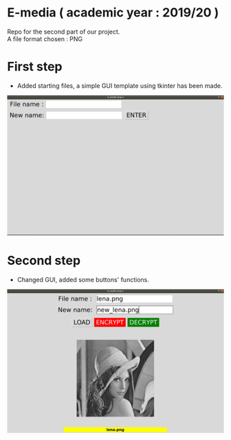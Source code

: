# E-media ( academic year : 2019/20 ) 
  
Repo for the second part of our  project.     
A file format chosen : PNG  

# First step 

- Added starting files, a simple GUI template using tkinter has been made.  

![Test Image 1](github_images/app1.png)

# Second step 

- Changed GUI, added some buttons' functions.  

![Test Image 1](github_images/app3.png)
